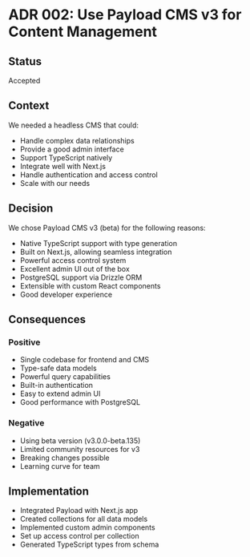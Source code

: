 # ADR 002: Use Payload CMS v3 for Content Management

## Status

Accepted

## Context

We needed a headless CMS that could:

- Handle complex data relationships
- Provide a good admin interface
- Support TypeScript natively
- Integrate well with Next.js
- Handle authentication and access control
- Scale with our needs

## Decision

We chose Payload CMS v3 (beta) for the following reasons:

- Native TypeScript support with type generation
- Built on Next.js, allowing seamless integration
- Powerful access control system
- Excellent admin UI out of the box
- PostgreSQL support via Drizzle ORM
- Extensible with custom React components
- Good developer experience

## Consequences

### Positive

- Single codebase for frontend and CMS
- Type-safe data models
- Powerful query capabilities
- Built-in authentication
- Easy to extend admin UI
- Good performance with PostgreSQL

### Negative

- Using beta version (v3.0.0-beta.135)
- Limited community resources for v3
- Breaking changes possible
- Learning curve for team

## Implementation

- Integrated Payload with Next.js app
- Created collections for all data models
- Implemented custom admin components
- Set up access control per collection
- Generated TypeScript types from schema
